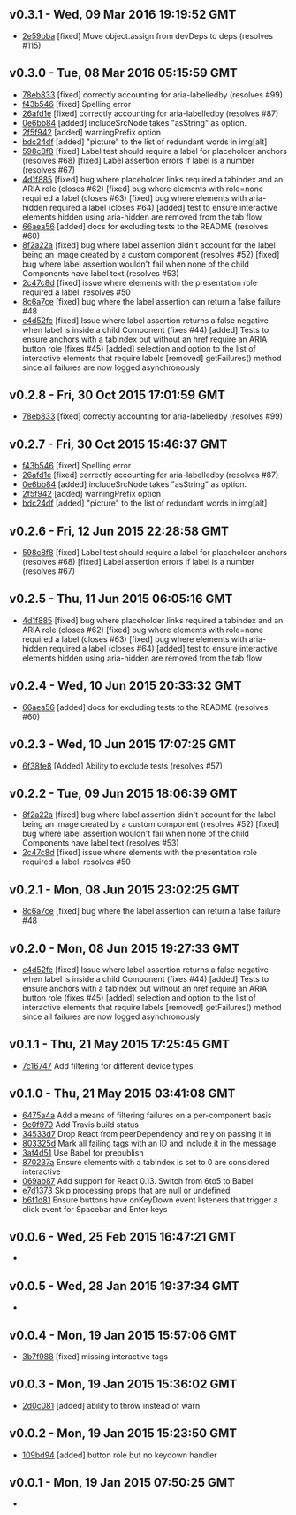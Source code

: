 v0.3.1 - Wed, 09 Mar 2016 19:19:52 GMT
--------------------------------------

- [2e59bba](../../commit/2e59bba) [fixed] Move object.assign from devDeps to deps (resolves #115)


v0.3.0 - Tue, 08 Mar 2016 05:15:59 GMT
--------------------------------------

- [78eb833](../../commit/78eb833) [fixed] correctly accounting for aria-labelledby (resolves #99)
- [f43b546](../../commit/f43b546) [fixed] Spelling error
- [26afd1e](../../commit/26afd1e) [fixed] correctly accounting for aria-labelledby (resolves #87)
- [0e6bb84](../../commit/0e6bb84) [added] includeSrcNode takes "asString" as option.
- [2f5f942](../../commit/2f5f942) [added] warningPrefix option
- [bdc24df](../../commit/bdc24df) [added] "picture" to the list of redundant words in img[alt]
- [598c8f8](../../commit/598c8f8) [fixed] Label test should require a label for placeholder anchors (resolves #68) [fixed] Label assertion errors if label is a number (resolves #67)
- [4d1f885](../../commit/4d1f885) [fixed] bug where placeholder links required a tabindex and an ARIA role (closes #62) [fixed] bug where elements with role=none required a label (closes #63) [fixed] bug where elements with aria-hidden required a label (closes #64) [added] test to ensure interactive elements hidden using aria-hidden are removed from the tab flow
- [66aea56](../../commit/66aea56) [added] docs for excluding tests to the README (resolves #60)
- [8f2a22a](../../commit/8f2a22a) [fixed] bug where label assertion didn't account for the label being an image created by a custom component (resolves #52) [fixed] bug where label assertion wouldn't fail when none of the child Components have label text (resolves #53)
- [2c47c8d](../../commit/2c47c8d) [fixed] issue where elements with the presentation role required a label. resolves #50
- [8c6a7ce](../../commit/8c6a7ce) [fixed] bug where the label assertion can return a false failure #48
- [c4d52fc](../../commit/c4d52fc) [fixed] Issue where label assertion returns a false negative when label is inside a child Component (fixes #44) [added] Tests to ensure anchors with a tabIndex but without an href require an ARIA button role (fixes #45) [added] selection and option to the list of interactive elements that require labels [removed] getFailures() method since all failures are now logged asynchronously


v0.2.8 - Fri, 30 Oct 2015 17:01:59 GMT
--------------------------------------

- [78eb833](../../commit/78eb833) [fixed] correctly accounting for aria-labelledby (resolves #99)


v0.2.7 - Fri, 30 Oct 2015 15:46:37 GMT
--------------------------------------

- [f43b546](../../commit/f43b546) [fixed] Spelling error
- [26afd1e](../../commit/26afd1e) [fixed] correctly accounting for aria-labelledby (resolves #87)
- [0e6bb84](../../commit/0e6bb84) [added] includeSrcNode takes "asString" as option.
- [2f5f942](../../commit/2f5f942) [added] warningPrefix option
- [bdc24df](../../commit/bdc24df) [added] "picture" to the list of redundant words in img[alt]


v0.2.6 - Fri, 12 Jun 2015 22:28:58 GMT
--------------------------------------

- [598c8f8](../../commit/598c8f8) [fixed] Label test should require a label for placeholder anchors (resolves #68) [fixed] Label assertion errors if label is a number (resolves #67)


v0.2.5 - Thu, 11 Jun 2015 06:05:16 GMT
--------------------------------------

- [4d1f885](../../commit/4d1f885) [fixed] bug where placeholder links required a tabindex and an ARIA role (closes #62) [fixed] bug where elements with role=none required a label (closes #63) [fixed] bug where elements with aria-hidden required a label (closes #64) [added] test to ensure interactive elements hidden using aria-hidden are removed from the tab flow


v0.2.4 - Wed, 10 Jun 2015 20:33:32 GMT
--------------------------------------

- [66aea56](../../commit/66aea56) [added] docs for excluding tests to the README (resolves #60)


v0.2.3 - Wed, 10 Jun 2015 17:07:25 GMT
--------------------------------------

- [6f38fe8](../../commit/6f38fe8) [Added] Ability to exclude tests (resolves #57)


v0.2.2 - Tue, 09 Jun 2015 18:06:39 GMT
--------------------------------------

- [8f2a22a](../../commit/8f2a22a) [fixed] bug where label assertion didn't account for the label being an image created by a custom component (resolves #52) [fixed] bug where label assertion wouldn't fail when none of the child Components have label text (resolves #53)
- [2c47c8d](../../commit/2c47c8d) [fixed] issue where elements with the presentation role required a label. resolves #50


v0.2.1 - Mon, 08 Jun 2015 23:02:25 GMT
--------------------------------------

- [8c6a7ce](../../commit/8c6a7ce) [fixed] bug where the label assertion can return a false failure #48


v0.2.0 - Mon, 08 Jun 2015 19:27:33 GMT
--------------------------------------

- [c4d52fc](../../commit/c4d52fc) [fixed] Issue where label assertion returns a false negative when label is inside a child Component (fixes #44) [added] Tests to ensure anchors with a tabIndex but without an href require an ARIA button role (fixes #45) [added] selection and option to the list of interactive elements that require labels [removed] getFailures() method since all failures are now logged asynchronously


v0.1.1 - Thu, 21 May 2015 17:25:45 GMT
--------------------------------------

- [7c16747](../../commit/7c16747) Add filtering for different device types.


v0.1.0 - Thu, 21 May 2015 03:41:08 GMT
--------------------------------------

- [6475a4a](../../commit/6475a4a) Add a means of filtering failures on a per-component basis
- [9c0f970](../../commit/9c0f970) Add Travis build status
- [34533d7](../../commit/34533d7) Drop React from peerDependency and rely on passing it in
- [803325d](../../commit/803325d) Mark all failing tags with an ID and include it in the message
- [3af4d51](../../commit/3af4d51) Use Babel for prepublish
- [870237a](../../commit/870237a) Ensure elements with a tabIndex is set to 0 are considered interactive
- [069ab87](../../commit/069ab87) Add support for React 0.13. Switch from 6to5 to Babel
- [e7d1373](../../commit/e7d1373) Skip processing props that are null or undefined
- [b6f1d81](../../commit/b6f1d81) Ensure buttons have onKeyDown event listeners that trigger a click event for Spacebar and Enter keys


v0.0.6 - Wed, 25 Feb 2015 16:47:21 GMT
--------------------------------------

-


v0.0.5 - Wed, 28 Jan 2015 19:37:34 GMT
--------------------------------------

-


v0.0.4 - Mon, 19 Jan 2015 15:57:06 GMT
--------------------------------------

- [3b7f988](../../commit/3b7f988) [fixed] missing interactive tags


v0.0.3 - Mon, 19 Jan 2015 15:36:02 GMT
--------------------------------------

- [2d0c081](../../commit/2d0c081) [added] ability to throw instead of warn


v0.0.2 - Mon, 19 Jan 2015 15:23:50 GMT
--------------------------------------

- [109bd94](../../commit/109bd94) [added] button role but no keydown handler


v0.0.1 - Mon, 19 Jan 2015 07:50:25 GMT
--------------------------------------

-